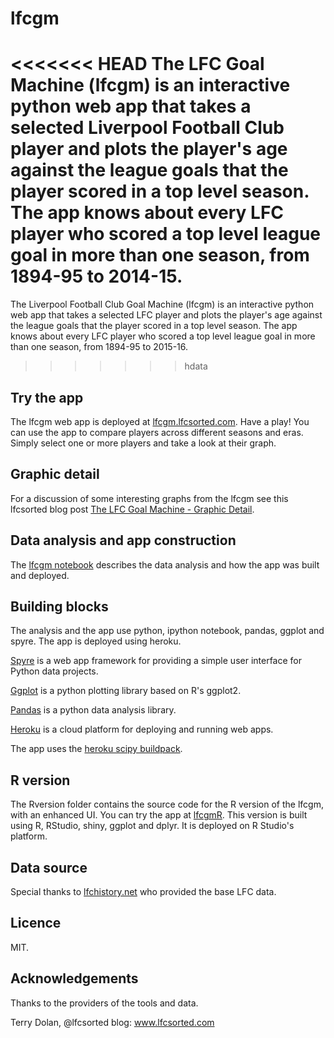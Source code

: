 # lfcgm

<<<<<<< HEAD
The LFC Goal Machine (lfcgm) is an interactive python web app that takes a selected Liverpool Football Club player and plots the player's age against the league goals that the player scored in a top level season. The app knows about every LFC player who scored a top level league goal in more than one season, from 1894-95 to 2014-15. 
=======
The Liverpool Football Club Goal Machine (lfcgm) is an interactive python web app that takes a selected LFC player and plots the player's age against the league goals that the player scored in a top level season. The app knows about every LFC player who scored a top level league goal in more than one season, from 1894-95 to 2015-16. 
>>>>>>> hdata

## Try the app

The lfcgm web app is deployed at [lfcgm.lfcsorted.com](http://lfcgm.lfcsorted.com). Have a play! You can use the app to compare players across different seasons and eras. Simply select one or more players and take a look at their graph. 

## Graphic detail

For a discussion of some interesting graphs from the lfcgm see this lfcsorted blog post [The LFC Goal Machine - Graphic Detail](http://www.lfcsorted.com/2016/03/the-lfc-goal-machine-graphic-detail.html).

## Data analysis and app construction

The [lfcgm notebook](http://nbviewer.ipython.org/github/terrydolan/lfcgm/blob/master/lfcgm.ipynb) describes the data analysis and how the app was built and deployed.

## Building blocks

The analysis and the app use python, ipython notebook, pandas, ggplot and spyre. The app is deployed using heroku.

[Spyre](https://github.com/adamhajari/spyre) is a web app framework for providing a simple user interface for Python data projects.

[Ggplot](http://ggplot.yhathq.com) is a python plotting library based on R's ggplot2.

[Pandas](http://pandas.pydata.org) is a python data analysis library.

[Heroku](https://www.heroku.com/platform) is a cloud platform for deploying and running web apps.

The app uses the [heroku scipy buildpack](https://github.com/thenovices/heroku-buildpack-scipy).

## R version

The Rversion folder contains the source code for the R version of the lfcgm, with an enhanced UI. 
You can try the app at [lfcgmR](https://terrydolan.shinyapps.io/lfcgmR). 
This version is built using R, RStudio, shiny, ggplot and dplyr. It is deployed on R Studio's platform. 

## Data source

Special thanks to [lfchistory.net](https://http://www.lfchistory.net) who provided the base LFC data.

## Licence

MIT. 

## Acknowledgements

Thanks to the providers of the tools and data.


Terry Dolan, @lfcsorted
blog: www.lfcsorted.com
